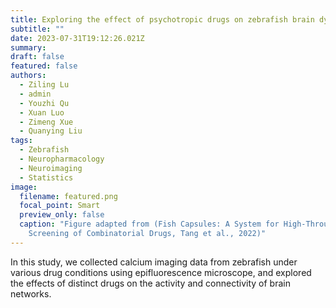 ```yaml
---
title: Exploring the effect of psychotropic drugs on zebrafish brain dynamics by high-throughput calcium imaging
subtitle: ""
date: 2023-07-31T19:12:26.021Z
summary: 
draft: false
featured: false
authors:
  - Ziling Lu
  - admin
  - Youzhi Qu
  - Xuan Luo
  - Zimeng Xue
  - Quanying Liu
tags:
  - Zebrafish
  - Neuropharmacology
  - Neuroimaging
  - Statistics
image:
  filename: featured.png
  focal_point: Smart
  preview_only: false
  caption: "Figure adapted from (Fish Capsules: A System for High-Throughput
    Screening of Combinatorial Drugs, Tang et al., 2022)"
---
```

In this study, we collected calcium imaging data from zebrafish under various drug conditions using epifluorescence microscope, and explored the effects of distinct drugs on the activity and connectivity of brain networks.
